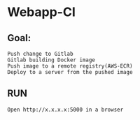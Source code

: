 # Webapp-CI 

## Goal:

```
Push change to Gitlab
Gitlab building Docker image
Push image to a remote registry(AWS-ECR)
Deploy to a server from the pushed image
```

## RUN

```
Open http://x.x.x.x:5000 in a browser
```
